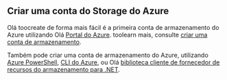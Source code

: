## <a name="create-an-azure-storage-account"></a>Criar uma conta do Storage do Azure
Olá toocreate de forma mais fácil é a primeira conta de armazenamento do Azure utilizando Olá [Portal do Azure](https://portal.azure.com). toolearn mais, consulte [criar uma conta de armazenamento](../articles/storage/common/storage-create-storage-account.md#create-a-storage-account).

Também pode criar uma conta de armazenamento do Azure, utilizando [Azure PowerShell](../articles/storage/common/storage-powershell-guide-full.md), [CLI do Azure](../articles/storage/common/storage-azure-cli.md), ou Olá [biblioteca cliente de fornecedor de recursos do armazenamento para .NET](https://msdn.microsoft.com/library/azure/mt131037.aspx).


